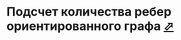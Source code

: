 # Подсчет количества ребер ориентированного графа [⬀](http://informatics.mccme.ru/mod/statements/view3.php?chapterid=463)

